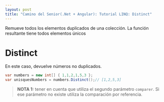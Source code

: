 ```yaml
---
layout: post
title: "Camino del Senior(.Net + Angular): Tutorial LINQ: Distinct"
---
```


Remueve todos los elementos duplicados <!--more-->de una colección. La función resultante tiene todos elementos únicos

# Distinct
En este caso, devuelve números no duplicados.

```csharp
var numbers = new int[] { 1,1,2,1,5,3 };
var unisquesNumbers = numbers.Distinct();// [1,2,5,3]
```
> **NOTA 1:** tener en cuenta que utiliza el segundo parámetro `comparer`. Si ese parámetro no existe utiliza la comparación por referencia.